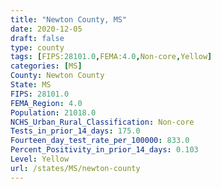 ```yaml
---
title: "Newton County, MS"
date: 2020-12-05
draft: false
type: county
tags: [FIPS:28101.0,FEMA:4.0,Non-core,Yellow]
categories: [MS]
County: Newton County
State: MS
FIPS: 28101.0
FEMA_Region: 4.0
Population: 21018.0
NCHS_Urban_Rural_Classification: Non-core
Tests_in_prior_14_days: 175.0
Fourteen_day_test_rate_per_100000: 833.0
Percent_Positivity_in_prior_14_days: 0.103
Level: Yellow
url: /states/MS/newton-county
---
```



